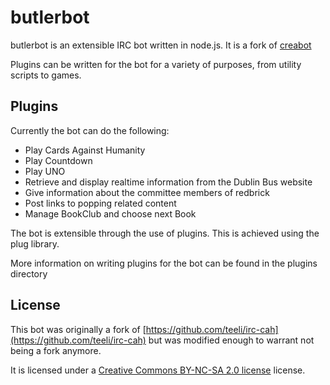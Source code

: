 # butlerbot
butlerbot is an extensible IRC bot written in node.js. It is a fork of [creabot](https://github.com/creadak/creabot)

Plugins can be written for the bot for a variety of purposes, from utility scripts to games.

## Plugins
Currently the bot can do the following:
- Play Cards Against Humanity
- Play Countdown
- Play UNO
- Retrieve and display realtime information from the Dublin Bus website
- Give information about the committee members of redbrick
- Post links to popping related content
- Manage BookClub and choose next Book

The bot is extensible through the use of plugins. This is achieved using the plug library.

More information on writing plugins for the bot can be found in the plugins directory

## License
This bot was originally a fork of [https://github.com/teeli/irc-cah](https://github.com/teeli/irc-cah) but was modified enough to warrant not being a fork anymore.

It is licensed under a [Creative Commons BY-NC-SA 2.0 license](http://creativecommons.org/licenses/by-nc-sa/2.0/) license.
